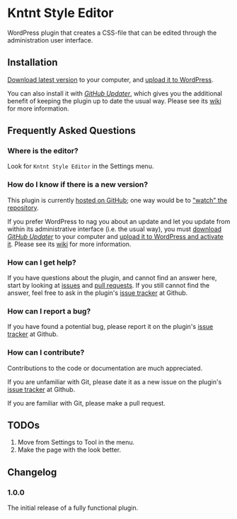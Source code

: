 # Kntnt Style Editor

WordPress plugin that creates a CSS-file that can be edited through the administration user interface.

## Installation

[Download latest version](https://github.com/Kntnt/kntnt-style-editor/releases/latest) to your computer, and [upload it to WordPress](https://wordpress.org/support/article/managing-plugins/#manual-upload-via-wordpress-admin).

You can also install it with [*GitHub Updater*](https://github.com/afragen/github-updater), which gives you the additional benefit of keeping the plugin up to date the usual way. Please see its [wiki](https://github.com/afragen/github-updater/wiki) for more information.

## Frequently Asked Questions

### Where is the editor?

Look for `Kntnt Style Editor` in the Settings menu.

### How do I know if there is a new version?

This plugin is currently [hosted on GitHub](https://github.com/kntnt/kntnt-style-editor); one way would be to ["watch" the repository](https://docs.github.com/en/github/managing-subscriptions-and-notifications-on-github/about-notifications#notifications-and-subscriptions).

If you prefer WordPress to nag you about an update and let you update from within its administrative interface (i.e. the usual way), you must [download *GitHub Updater*](https://github.com/afragen/github-updater/releases/latest) to your computer and [upload it to WordPress and activate it](https://github.com/afragen/github-updater/wiki/Installation#upload). Please see its [wiki](https://github.com/afragen/github-updater/wiki) for more information. 

### How can I get help?

If you have questions about the plugin, and cannot find an answer here, start by looking at [issues](https://github.com/kntnt/kntnt-style-editor/issues) and [pull requests](https://github.com/kntnt/kntnt-style-editor/pulls). If you still cannot find the answer, feel free to ask in the plugin's [issue tracker](https://github.com/kntnt/kntnt-style-editor/issues) at Github.

### How can I report a bug?

If you have found a potential bug, please report it on the plugin's [issue tracker](https://github.com/kntnt/kntnt-style-editor/issues) at Github.

### How can I contribute?

Contributions to the code or documentation are much appreciated.

If you are unfamiliar with Git, please date it as a new issue on the plugin's [issue tracker](https://github.com/kntnt/kntnt-style-editor/issues) at Github.

If you are familiar with Git, please make a pull request.

## TODOs

1. Move from Settings to Tool in the menu.
2. Make the page with the look better. 

## Changelog

### 1.0.0

The initial release of a fully functional plugin.
